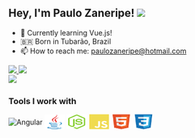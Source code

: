 ## Hey, I'm Paulo Zaneripe! <img src="https://raw.githubusercontent.com/kaueMarques/kaueMarques/master/hi.gif" width="30px">

- 🌱 Currently learning Vue.js!
- 🇧🇷 Born in Tubarão, Brazil
- 📫 How to reach me: paulozaneripe@hotmail.com

 <div>
  <a href="https://github.com/paulozaneripe">
  <img height="180em" src="https://github-readme-stats.vercel.app/api?username=paulozaneripe&show_icons=true&theme=dark&include_all_commits=true&count_private=true"/>
  <img height="180em" src="https://github-readme-stats.vercel.app/api/top-langs/?username=paulozaneripe&layout=compact&langs_count=7&theme=dark"/>
</div>
 
 <div>
    <a href="https://br.linkedin.com/in/paulozaneripe" target="_blank"><img src="https://img.shields.io/badge/-LinkedIn-%230077B5?style=for-the-badge&logo=linkedin&logoColor=white" target="_blank"></a> 
 
### Tools I work with
</div>
 <div style="display: inline_block">
  <img align="center" alt="Angular" height="30" width="40" src="https://raw.githubusercontent.com/DaanDeSmedt/awesome-angular/master/angular.svg?sanitize=true">
  <img align="center" alt="Java" height="30" width="40" src="https://raw.githubusercontent.com/devicons/devicon/master/icons/java/java-original.svg">
  <img align="center" alt="Nodejs" height="30" width="40" src="https://raw.githubusercontent.com/devicons/devicon/master/icons/nodejs/nodejs-original.svg">
  <img align="center" alt="Javascript" height="30" width="40" src="https://raw.githubusercontent.com/devicons/devicon/master/icons/javascript/javascript-plain.svg">
  <img align="center" alt="HTML" height="30" width="40" src="https://raw.githubusercontent.com/devicons/devicon/master/icons/html5/html5-original.svg">
  <img align="center" alt="CSS" height="30" width="40" src="https://raw.githubusercontent.com/devicons/devicon/master/icons/css3/css3-original.svg">
</div>
 
